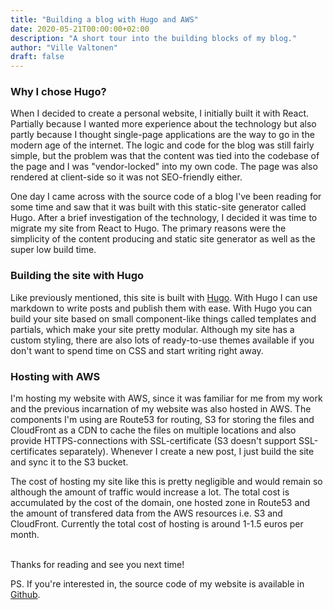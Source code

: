 ```yaml
---
title: "Building a blog with Hugo and AWS"
date: 2020-05-21T00:00:00+02:00
description: "A short tour into the building blocks of my blog."
author: "Ville Valtonen"
draft: false
---
```


### Why I chose Hugo?

When I decided to create a personal website, I initially built it with React. Partially because I wanted more experience about the technology but also partly because I thought single-page applications are the way to go in the modern age of the internet. The logic and code for the blog was still fairly simple, but the problem was that the content was tied into the codebase of the page and I was "vendor-locked" into my own code. The page was also rendered at client-side so it was not SEO-friendly either.

One day I came across with the source code of a blog I've been reading for some time and saw that it was built with this static-site generator called Hugo. After a brief investigation of the technology, I decided it was time to migrate my site from React to Hugo. The primary reasons were the simplicity of the content producing and static site generator as well as the super low build time.

### Building the site with Hugo

Like previously mentioned, this site is built with [Hugo](https://gohugo.io). With Hugo I can use markdown to write posts and publish them with ease. With Hugo you can build your site based on small component-like things called templates and partials, which make your site pretty modular. Although my site has a custom styling, there are also lots of ready-to-use themes available if you don't want to spend time on CSS and start writing right away.

### Hosting with AWS

I'm hosting my website with AWS, since it was familiar for me from my work and the previous incarnation of my website was also hosted in AWS. The components I'm using are Route53 for routing, S3 for storing the files and CloudFront as a CDN to cache the files on multiple locations and also provide HTTPS-connections with SSL-certificate (S3 doesn't support SSL-certificates separately). Whenever I create a new post, I just build the site and sync it to the S3 bucket.

The cost of hosting my site like this is pretty negligible and would remain so although the amount of traffic would increase a lot. The total cost is accumulated by the cost of the domain, one hosted zone in Route53 and the amount of transfered data from the AWS resources i.e. S3 and CloudFront. Currently the total cost of hosting is around 1-1.5 euros per month.

\
Thanks for reading and see you next time!

PS. If you're interested in, the source code of my website is available in [Github](https://github.com/villeval/blog).